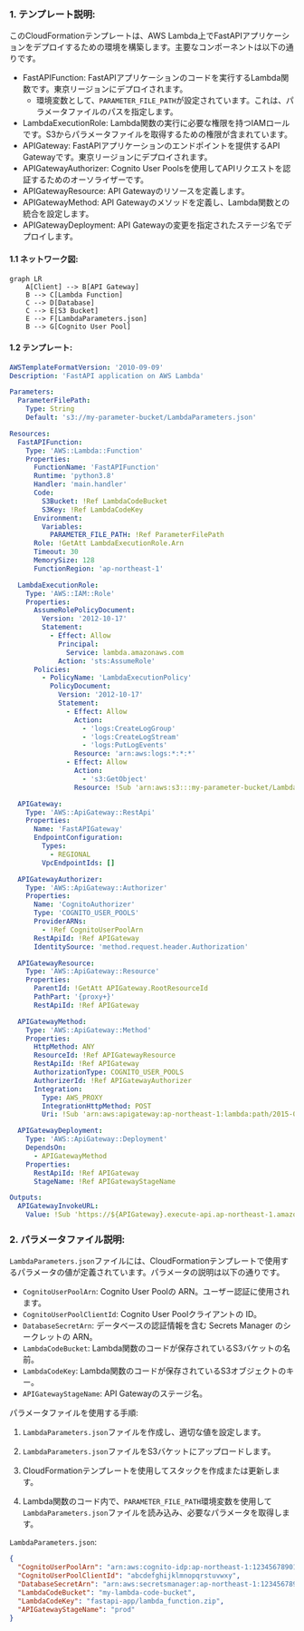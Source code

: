 ### 1. テンプレート説明:
このCloudFormationテンプレートは、AWS Lambda上でFastAPIアプリケーションをデプロイするための環境を構築します。主要なコンポーネントは以下の通りです。

- FastAPIFunction: FastAPIアプリケーションのコードを実行するLambda関数です。東京リージョンにデプロイされます。
  - 環境変数として、`PARAMETER_FILE_PATH`が設定されています。これは、パラメータファイルのパスを指定します。
- LambdaExecutionRole: Lambda関数の実行に必要な権限を持つIAMロールです。S3からパラメータファイルを取得するための権限が含まれています。
- APIGateway: FastAPIアプリケーションのエンドポイントを提供するAPI Gatewayです。東京リージョンにデプロイされます。
- APIGatewayAuthorizer: Cognito User Poolsを使用してAPIリクエストを認証するためのオーソライザーです。
- APIGatewayResource: API Gatewayのリソースを定義します。
- APIGatewayMethod: API Gatewayのメソッドを定義し、Lambda関数との統合を設定します。
- APIGatewayDeployment: API Gatewayの変更を指定されたステージ名でデプロイします。

#### 1.1 ネットワーク図:

```mermaid
graph LR
    A[Client] --> B[API Gateway]
    B --> C[Lambda Function]
    C --> D[Database]
    C --> E[S3 Bucket]
    E --> F[LambdaParameters.json]
    B --> G[Cognito User Pool]
```

#### 1.2 テンプレート:

```yaml
AWSTemplateFormatVersion: '2010-09-09'
Description: 'FastAPI application on AWS Lambda'

Parameters:
  ParameterFilePath:
    Type: String
    Default: 's3://my-parameter-bucket/LambdaParameters.json'

Resources:
  FastAPIFunction:
    Type: 'AWS::Lambda::Function'
    Properties:
      FunctionName: 'FastAPIFunction'
      Runtime: 'python3.8'
      Handler: 'main.handler'
      Code:
        S3Bucket: !Ref LambdaCodeBucket
        S3Key: !Ref LambdaCodeKey
      Environment:
        Variables:
          PARAMETER_FILE_PATH: !Ref ParameterFilePath
      Role: !GetAtt LambdaExecutionRole.Arn
      Timeout: 30
      MemorySize: 128
      FunctionRegion: 'ap-northeast-1'

  LambdaExecutionRole:
    Type: 'AWS::IAM::Role'
    Properties:
      AssumeRolePolicyDocument:
        Version: '2012-10-17'
        Statement:
          - Effect: Allow
            Principal:
              Service: lambda.amazonaws.com
            Action: 'sts:AssumeRole'
      Policies:
        - PolicyName: 'LambdaExecutionPolicy'
          PolicyDocument:
            Version: '2012-10-17'
            Statement:
              - Effect: Allow
                Action:
                  - 'logs:CreateLogGroup'
                  - 'logs:CreateLogStream'
                  - 'logs:PutLogEvents'
                Resource: 'arn:aws:logs:*:*:*'
              - Effect: Allow
                Action:
                  - 's3:GetObject'
                Resource: !Sub 'arn:aws:s3:::my-parameter-bucket/LambdaParameters.json'

  APIGateway:
    Type: 'AWS::ApiGateway::RestApi'
    Properties:
      Name: 'FastAPIGateway'
      EndpointConfiguration:
        Types:
          - REGIONAL
        VpcEndpointIds: []

  APIGatewayAuthorizer:
    Type: 'AWS::ApiGateway::Authorizer'
    Properties:
      Name: 'CognitoAuthorizer'
      Type: 'COGNITO_USER_POOLS'
      ProviderARNs:
        - !Ref CognitoUserPoolArn
      RestApiId: !Ref APIGateway
      IdentitySource: 'method.request.header.Authorization'

  APIGatewayResource:
    Type: 'AWS::ApiGateway::Resource'
    Properties:
      ParentId: !GetAtt APIGateway.RootResourceId
      PathPart: '{proxy+}'
      RestApiId: !Ref APIGateway

  APIGatewayMethod:
    Type: 'AWS::ApiGateway::Method'
    Properties:
      HttpMethod: ANY
      ResourceId: !Ref APIGatewayResource
      RestApiId: !Ref APIGateway
      AuthorizationType: COGNITO_USER_POOLS
      AuthorizerId: !Ref APIGatewayAuthorizer
      Integration:
        Type: AWS_PROXY
        IntegrationHttpMethod: POST
        Uri: !Sub 'arn:aws:apigateway:ap-northeast-1:lambda:path/2015-03-31/functions/${FastAPIFunction.Arn}/invocations'

  APIGatewayDeployment:
    Type: 'AWS::ApiGateway::Deployment'
    DependsOn:
      - APIGatewayMethod
    Properties:
      RestApiId: !Ref APIGateway
      StageName: !Ref APIGatewayStageName

Outputs:
  APIGatewayInvokeURL:
    Value: !Sub 'https://${APIGateway}.execute-api.ap-northeast-1.amazonaws.com/${APIGatewayStageName}'
```

### 2. パラメータファイル説明:

`LambdaParameters.json`ファイルには、CloudFormationテンプレートで使用するパラメータの値が定義されています。パラメータの説明は以下の通りです。

- `CognitoUserPoolArn`: Cognito User Poolの ARN。ユーザー認証に使用されます。
- `CognitoUserPoolClientId`: Cognito User Poolクライアントの ID。
- `DatabaseSecretArn`: データベースの認証情報を含む Secrets Manager のシークレットの ARN。
- `LambdaCodeBucket`: Lambda関数のコードが保存されているS3バケットの名前。
- `LambdaCodeKey`: Lambda関数のコードが保存されているS3オブジェクトのキー。
- `APIGatewayStageName`: API Gatewayのステージ名。

パラメータファイルを使用する手順:

1. `LambdaParameters.json`ファイルを作成し、適切な値を設定します。

2. `LambdaParameters.json`ファイルをS3バケットにアップロードします。

3. CloudFormationテンプレートを使用してスタックを作成または更新します。

4. Lambda関数のコード内で、`PARAMETER_FILE_PATH`環境変数を使用して`LambdaParameters.json`ファイルを読み込み、必要なパラメータを取得します。

`LambdaParameters.json`:

```json
{
  "CognitoUserPoolArn": "arn:aws:cognito-idp:ap-northeast-1:123456789012:userpool/ap-northeast-1_abcdefghi",
  "CognitoUserPoolClientId": "abcdefghijklmnopqrstuvwxy",
  "DatabaseSecretArn": "arn:aws:secretsmanager:ap-northeast-1:123456789012:secret:MyDatabaseSecret-abcdef",
  "LambdaCodeBucket": "my-lambda-code-bucket",
  "LambdaCodeKey": "fastapi-app/lambda_function.zip",
  "APIGatewayStageName": "prod"
}
```